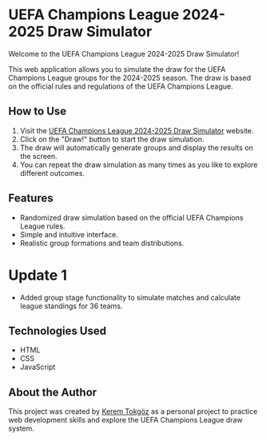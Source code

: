 # UEFA Champions League 2024-2025 Draw Simulator
 
Welcome to the UEFA Champions League 2024-2025 Draw Simulator!

This web application allows you to simulate the draw for the UEFA Champions League groups for the 2024-2025 season. The draw is based on the official rules and regulations of the UEFA Champions League.

## How to Use

1. Visit the [UEFA Champions League 2024-2025 Draw Simulator](https://tokgozkerem.github.io/ucl_2024_draw_simulator/) website.
2. Click on the "Draw!" button to start the draw simulation.
3. The draw will automatically generate groups and display the results on the screen.
4. You can repeat the draw simulation as many times as you like to explore different outcomes.

## Features

- Randomized draw simulation based on the official UEFA Champions League rules.
- Simple and intuitive interface.
- Realistic group formations and team distributions.

# Update 1

- Added group stage functionality to simulate matches and calculate league standings for 36 teams.

## Technologies Used

- HTML
- CSS
- JavaScript

## About the Author

This project was created by [Kerem Tokgöz](https://github.com/tokgozkerem) as a personal project to practice web development skills and explore the UEFA Champions League draw system.
